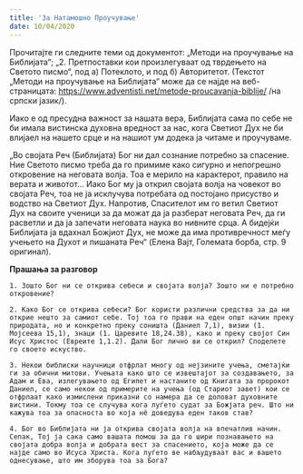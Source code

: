 ```yaml
---
title: 'За Натамошно Проучување'
date: 10/04/2020
---
```


Прочитајте ги следните теми од документот: „Методи на проучување на Библијата“; „2. Претпоставки кои произлегуваат од тврдењето на Светото писмо“, под а) Потеклото, и под б) Авторитетот. (Текстот „Методи на проучување на Библијата“ може да се најде на веб-страницата: https://www.adventisti.net/metode-proucavanja-biblije/ /на српски јазик/).

Иако е од пресудна важност за нашата вера, Библијата сама по себе не би имала вистинска духовна вредност за нас, кога Светиот Дух не би влијаел на нашето срце и на нашиот ум додека ја читаме и проучуваме.

„Во својата Реч (Библијата) Бог ни дал сознание потребно за спасение. Ние Светото писмо треба да го примиме како сигурно и непогрешно откровение на неговата волја. Тоа е мерило на карактерот, правило на верата и животот... Иако Бог му ја открил својата волја на човекот во својата Реч, тоа не ја исклучува потребата од постојано присуство и водство на Светиот Дух. Напротив, Спасителот им го ветил Светиот Дух на своите ученици за да можат да ја разберат неговата Реч, да ги расветли и да ја запечати неговата наука во нивните срца. А бидејќи Библијата ја вдахнал Божјиот Дух, не може да има противречност меѓу учењето на Духот и пишаната Реч“ (Eлена Вајт, Големата борба, стр. 9 oригинал).

**Прашања за разговор**

`1. Зошто Бог ни се открива себеси и својата волја? Зошто ни е потребно откровение?`

`2. Како Бог се открива себеси? Бог користи различни средства за да ни открие нешто за самиот себе. Тој тоа го прави на еден општ начин преку природата, но и конкретно преку соништа (Даниел 7,1), визии (1. Мојсеева 15,1), знаци (1. Царевите 18,24.38), како и преку својот Син Исус Христос (Евреите 1,1.2). Дали Бог лично ви се открил? Споделете го своето искуство.`

`3. Некои библиски научници отфрлат многу од нејзините учења, сметајќи ги за обични митови. Учењата како што се извештајот за создавањето, за Адам и Ева, излегувањето од Египет и настаните од Книгата за пророкот Даниел, се само некои од примерите на учења (од Стариот завет) кои се отфрлаат како измислени приказни со намера да се доловат духовните вистини. Токму тоа се случува кога луѓето судат за Божјата реч. Што ни кажува тоа за опасноста во која нё доведува еден таков став?`

`4. Бог во Библијата ни ја открива својата волја на впечатлив начин. Сепак, Тој ја сака само вашата помош за да го шири познавањето на својата добра волја и добрата вест за спасението, која може да се најде само во Исуса Христа. Кога луѓето ве набљудуваат вас и вашето однесување, што им зборува тоа за Бога?`
